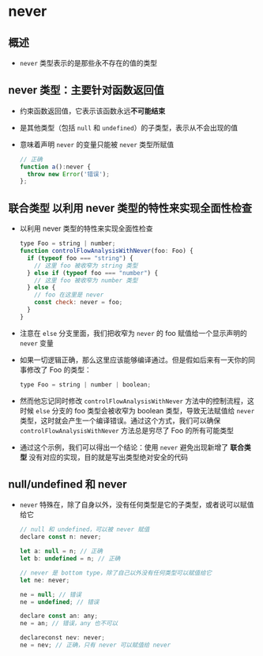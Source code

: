 # never

## 概述

+ `never` 类型表示的是那些永不存在的值的类型

## never 类型：主要针对函数返回值

+ 约束函数返回值，它表示该函数永远**不可能结束**

+ 是其他类型（包括 `null` 和 `undefined`）的子类型，表示从不会出现的值

+ 意味着声明 `never` 的变量只能被 `never` 类型所赋值

  ```js
  // 正确
  function a():never {
    throw new Error('错误');
  };
  ```

## 联合类型 以利⽤ never 类型的特性来实现全⾯性检查

+ 以利⽤ never 类型的特性来实现全⾯性检查

  ```js
  type Foo = string | number;
  function controlFlowAnalysisWithNever(foo: Foo) {
    if (typeof foo === "string") {
      // 这⾥ foo 被收窄为 string 类型
    } else if (typeof foo === "number") {
      // 这⾥ foo 被收窄为 number 类型
    } else {
      // foo 在这⾥是 never
      const check: never = foo;
    }
  }
  ```

+ 注意在 `else` 分⽀⾥⾯，我们把收窄为 `never` 的 foo 赋值给⼀个显示声明的 `never` 变量

+ 如果⼀切逻辑正确，那么这⾥应该能够编译通过。但是假如后来有⼀天你的同事修改了 Foo 的类型：

  ```js
  type Foo = string | number | boolean;
  ```

+ 然⽽他忘记同时修改 `controlFlowAnalysisWithNever` ⽅法中的控制流程，这时候 `else` 分⽀的 foo 类型会被收窄为 boolean 类型，导致⽆法赋值给 `never` 类型，这时就会产⽣⼀个编译错误。通过这个⽅式，我们可以确保 `controlFlowAnalysisWithNever` ⽅法总是穷尽了 Foo 的所有可能类型

+ 通过这个示例，我们可以得出⼀个结论：使⽤ `never` 避免出现新增了 **联合类型** 没有对应的实现，⽬的就是写出类型绝对安全的代码

## null/undefined 和 never

+ `never` 特殊在，除了自身以外，没有任何类型是它的子类型，或者说可以赋值给它

  ```js
  // null 和 undefined，可以被 never 赋值
  declare const n: never;

  let a: null = n; // 正确
  let b: undefined = n; // 正确

  // never 是 bottom type，除了自己以外没有任何类型可以赋值给它
  let ne: never;

  ne = null; // 错误
  ne = undefined; // 错误

  declare const an: any;
  ne = an; // 错误，any 也不可以

  declareconst nev: never;
  ne = nev; // 正确，只有 never 可以赋值给 never
  ```
